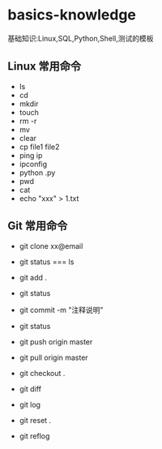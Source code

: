 ﻿# basics-knowledge
基础知识:Linux,SQL,Python,Shell,测试的模板


## Linux 常用命令 

- ls
- cd
- mkdir
- touch
- rm -r
- mv
- clear
- cp file1 file2
- ping ip
- ipconfig
- python .py
- pwd
- cat
- echo  "xxx" > 1.txt  
 



## Git 常用命令 

- git clone  xx@email 

- git status   ===  ls

- git add .

- git status

- git commit -m "注释说明"

- git status

- git push origin master

- git pull origin master

- git checkout .

- git diff

- git log

- git reset .

- git reflog  




















